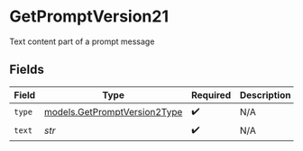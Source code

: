 # GetPromptVersion21

Text content part of a prompt message


## Fields

| Field                                                              | Type                                                               | Required                                                           | Description                                                        |
| ------------------------------------------------------------------ | ------------------------------------------------------------------ | ------------------------------------------------------------------ | ------------------------------------------------------------------ |
| `type`                                                             | [models.GetPromptVersion2Type](../models/getpromptversion2type.md) | :heavy_check_mark:                                                 | N/A                                                                |
| `text`                                                             | *str*                                                              | :heavy_check_mark:                                                 | N/A                                                                |